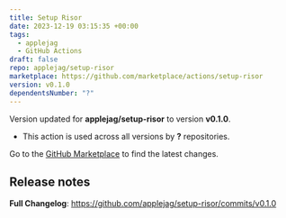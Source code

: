 ```yaml
---
title: Setup Risor
date: 2023-12-19 03:15:35 +00:00
tags:
  - applejag
  - GitHub Actions
draft: false
repo: applejag/setup-risor
marketplace: https://github.com/marketplace/actions/setup-risor
version: v0.1.0
dependentsNumber: "?"
---
```



Version updated for **applejag/setup-risor** to version **v0.1.0**.
- This action is used across all versions by **?** repositories.

Go to the [GitHub Marketplace](https://github.com/marketplace/actions/setup-risor) to find the latest changes.

## Release notes

**Full Changelog**: https://github.com/applejag/setup-risor/commits/v0.1.0

